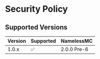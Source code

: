 # Security Policy

## Supported Versions

| Version | Supported          | NamelessMC
| ------- | ------------------ |------------------
| 1.0.x   | :white_check_mark: | 2.0.0 Pre-6
